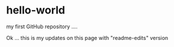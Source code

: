 # hello-world
my first GitHub repository ....

Ok ... this is my updates on this page with "readme-edits" version
